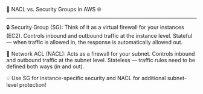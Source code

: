 🚀 NACL vs. Security Groups in AWS 🌐
*********************************************
🔒 Security Group (SG): Think of it as a virtual firewall for your instances (EC2). Controls inbound and outbound traffic at the instance level. 
Stateful — when traffic is allowed in, the response is automatically allowed out.

🔑 Network ACL (NACL): Acts as a firewall for your subnet. Controls inbound and outbound traffic at the subnet level. 
Stateless — traffic rules need to be defined both ways (in and out).

💡 Use SG for instance-specific security and NACL for additional subnet-level protection!
